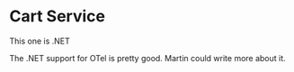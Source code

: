 # Cart Service

This one is .NET

The .NET support for OTel is pretty good. Martin could write more about it.
